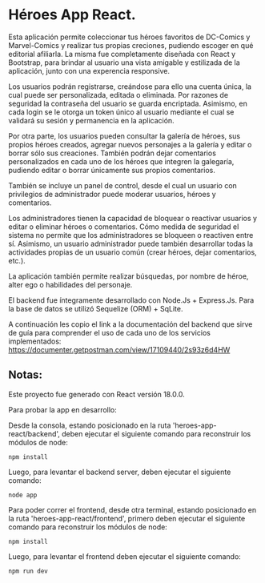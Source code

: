 # Héroes App React.

Esta aplicación permite coleccionar tus héroes favoritos de DC-Comics y Marvel-Comics y realizar tus propias creciones, pudiendo escoger en qué editorial afiliarla. La misma fue completamente diseñada con React y Bootstrap, para brindar al usuario una vista amigable y estilizada de la aplicación, junto con una experencia responsive.

Los usuarios podrán registrarse, creándose para ello una cuenta única, la cual puede ser personalizada, editada o eliminada. Por razones de seguridad la contraseña del usuario se guarda encriptada. Asimismo, en cada login se le otorga un token único al usuario mediante el cual se validará su sesión y permanencia en la aplicación.

Por otra parte, los usuarios pueden consultar la galería de héroes, sus propios héroes creados, agregar nuevos personajes a la galería y editar o borrar sólo sus creaciones. También podrán dejar comentarios personalizados en cada uno de los héroes que integren la galegaría, pudiendo editar o borrar únicamente sus propios comentarios.

También se incluye un panel de control, desde el cual un usuario con privilegios de administrador puede moderar usuarios, héroes y comentarios. 

Los administradores tienen la capacidad de bloquear o reactivar usuarios y editar o eliminar héroes o comentarios. Cómo medida de seguridad el sistema no permite que los administradores se bloqueen o reactiven entre sí. Asimismo, un usuario administrador puede también desarrollar todas la actividades propias de un usuario común (crear héroes, dejar comentarios, etc.). 

La aplicación también permite realizar búsquedas, por nombre de héroe, alter ego o habilidades del personaje.

El backend fue íntegramente desarrollado con Node.Js + Express.Js. Para la base de datos se utilizó Sequelize (ORM) + SqLite.

A continuación les copio el link a la documentación del backend que sirve de guía para comprender el uso de cada uno de los servicios implementados: https://documenter.getpostman.com/view/17109440/2s93z6d4HW

## Notas:

Este proyecto fue generado con React versión 18.0.0.

Para probar la app en desarrollo: 

Desde la consola, estando posicionado en la ruta 'heroes-app-react/backend', deben ejecutar el siguiente comando para reconstruir los módulos de node:

```
npm install
```

Luego, para levantar el backend server, deben ejecutar el siguiente comando:

```
node app
```

Para poder correr el frontend, desde otra terminal, estando posicionado en la ruta 'heroes-app-react/frontend', primero deben ejecutar el siguiente comando para reconstruir los módulos de node:

```
npm install
```

Luego, para levantar el frontend deben ejecutar el siguiente comando:

```
npm run dev
```